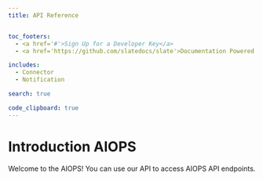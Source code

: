 ```yaml
---
title: API Reference


toc_footers:
  - <a href='#'>Sign Up for a Developer Key</a>
  - <a href='https://github.com/slatedocs/slate'>Documentation Powered by Slate</a>

includes:
  - Connector
  - Notification

search: true

code_clipboard: true
---
```


# Introduction AIOPS

Welcome to the AIOPS! You can use our API to access AIOPS API endpoints.


